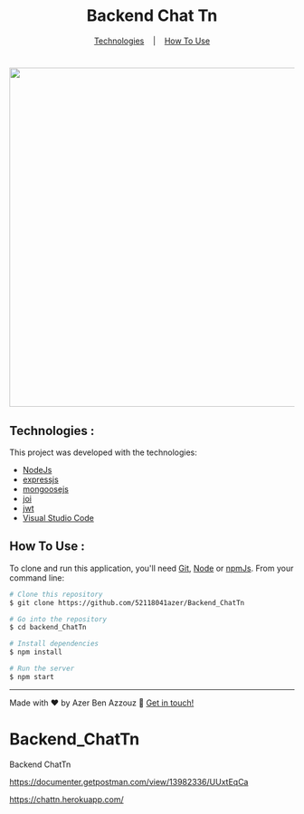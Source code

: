 <h1 align="center">Backend Chat Tn</h1>

<p align="center">
  <a href="">Technologies</a> &nbsp;&nbsp;&nbsp;|&nbsp;&nbsp;&nbsp;
  <a href="">How To Use</a>
</p>



<h1 align="center">
    <img width="600px" src="https://raw.githubusercontent.com/vineeshvk/chat-app-flutter/master/assets/screenshots/mock1.jpg" style="max-width:100%;">
</h1>

## Technologies :

This project was developed with the technologies:

-  [NodeJs](http://nodejs.dev/)
-  [expressjs](http://expressjs.com/)
-  [mongoosejs](http://mongoosejs.com)
-  [joi](https://joi.dev/)
-  [jwt](https://jwt.io/)
-  [Visual Studio Code](https://code.visualstudio.com/)
## How To Use :
To clone and run this application, you'll need [Git](https://git-scm.com), [Node](https://nodejs.org/en/) or [npmJs](https://www.npmjs.com/). From your command line:

```bash
# Clone this repository
$ git clone https://github.com/52118041azer/Backend_ChatTn

# Go into the repository
$ cd backend_ChatTn

# Install dependencies
$ npm install

# Run the server
$ npm start
```

---

Made with ♥ by Azer Ben Azzouz :wave: [Get in touch!](https://www.linkedin.com/in/azer-ben-azzouz/)

# Backend_ChatTn
Backend ChatTn

https://documenter.getpostman.com/view/13982336/UUxtEqCa

https://chattn.herokuapp.com/
